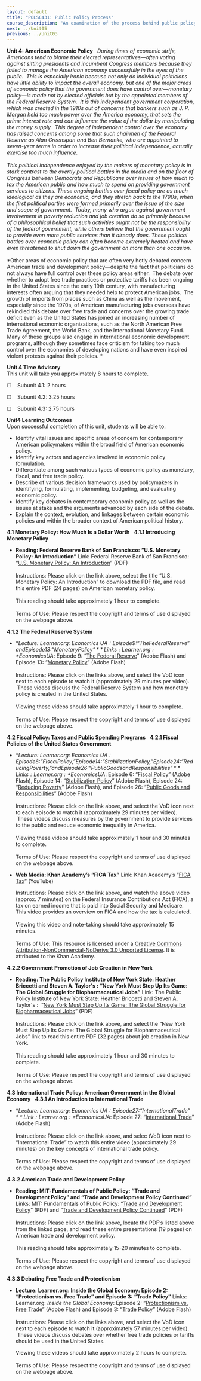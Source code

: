 ```yaml
---
layout: default
title: "POLSC431: Public Policy Process"
course_description: "An examination of the process behind public policy in various policy areas within contemporary American society, including budgeting and taxes, national security, health, the environment, education, civil rights, and criminal justice."
next: ../Unit05
previous: ../Unit03
---
```

**Unit 4: American Economic Policy** <span id="4"></span> 
*During times of economic strife, Americans tend to blame their elected
representatives—often voting against sitting presidents and incumbent
Congress members because they failed to manage the American economy
successfully in the eyes of the public.  This is especially ironic
because not only do individual politicians have little ability to impact
the overall economy, but one of the major areas of economic policy that
the government does have control over—monetary policy—is made not by
elected officials but by the appointed members of the Federal Reserve
System.  It is this independent government corporation, which was
created in the 1910s out of concerns that bankers such as J. P. Morgan
held too much power over the America economy, that sets the prime
interest rate and can influence the value of the dollar by manipulating
the money supply.  This degree of independent control over the economy
has raised concerns among some that such chairmen of the Federal Reserve
as Alan Greenspan and Ben Bernanke, who are appointed to seven-year
terms in order to increase their political independence, actually
exercise too much influence.*  
    
 *This political independence enjoyed by the makers of monetary policy
is in stark contrast to the overtly political battles in the media and
on the floor of Congress between Democrats and Republicans over issues
of how much to tax the American public and how much to spend on
providing government services to citizens. These ongoing battles over
fiscal policy are as much ideological as they are economic, and they
stretch back to the 1790s, when the first political parties were formed
primarily over the issue of the size and scope of government.  Today,
many who argue against government involvement in poverty reduction and
job creation do so primarily because of a philosophical belief that such
activities ought not be the responsibility of the federal government,
while others believe that the government ought to provide even more
public services than it already does. These political battles over
economic policy can often become extremely heated and have even
threatened to shut down the government on more than one occasion.*  
    
 *Other areas of economic policy that are often very hotly debated
concern American trade and development policy—despite the fact that
politicians do not always have full control over these policy areas
either.  The debate over whether to adopt free trade practices or
protective tariffs has been ongoing in the United States since the early
19th century, with manufacturing interests often arguing that they
needed help to protect American jobs.  The growth of imports from places
such as China as well as the movement, especially since the 1970s, of
American manufacturing jobs overseas have rekindled this debate over
free trade and concerns over the growing trade deficit even as the
United States has joined an increasing number of international economic
organizations, such as the North American Free Trade Agreement, the
World Bank, and the International Monetary Fund.  Many of these groups
also engage in international economic development programs, although
they sometimes face criticism for taking too much control over the
economies of developing nations and have even inspired violent protests
against their policies. *

**Unit 4 Time Advisory**  
This unit will take you approximately 8 hours to complete.   
  
 ☐    Subunit 4.1: 2 hours  
  
 ☐    Subunit 4.2: 3.25 hours  
  
 ☐    Subunit 4.3: 2.75 hours

**Unit4 Learning Outcomes**  
Upon successful completion of this unit, students will be able to:  
  
-   Identify vital issues and specific areas of concern for contemporary
    American policymakers within the broad field of American economic
    policy.
-   Identify key actors and agencies involved in economic policy
    formulation.
-   Differentiate among such various types of economic policy as
    monetary, fiscal, and free trade policy.
-   Describe of various decision frameworks used by policymakers in
    identifying, formulating, implementing, budgeting, and evaluating
    economic policy.
-   Identify key debates in contemporary economic policy as well as the
    issues at stake and the arguments advanced by each side of the
    debate.
-   Explain the context, evolution, and linkages between certain
    economic policies and within the broader context of American
    political history.

**4.1 Monetary Policy: How Much Is a Dollar Worth** <span
id="4.1"></span> 
**4.1.1 Introducing Monetary Policy** <span id="4.1.1"></span> 
-   **Reading: Federal Reserve Bank of San Francisco: “U.S. Monetary
    Policy: An Introduction”**
    Link: Federal Reserve Bank of San Francisco: “[U.S. Monetary Policy:
    An
    Introduction](http://florida.theorangegrove.org/og/items/68511851-0ca9-2dab-a199-e0046450b816/1/?tempwn.b=access%2Fsearch.do%3Fpg.e%3Dtrue%26pg_pp%3D10%26pg_pg%3D1%26qs.tq%3DU.S.%2BMonetary%2BPolicy%253A%2BAn%2BIntroduction%26qs.q%3DU.S.%2BMonetary%2BPolicy%253A%2BAn%2B)”
    (PDF)  
        
     Instructions: Please click on the link above, select the title
    “U.S. Monetary Policy: An Introduction” to download the PDF file,
    and read this entire PDF (24 pages) on American monetary policy.  
        
     This reading should take approximately 1 hour to complete.  
        
     Terms of Use: Please respect the copyright and terms of use
    displayed on the webpage above.

**4.1.2 The Federal Reserve System** <span id="4.1.2"></span> 
-   **Lecture: Learner.org: Economics U$A: Episode 9: “The Federal
    Reserve” and Episode 13: “Monetary Policy”**
    Links: Learner.org: *Economics U$A*: Episode 9: “[The Federal
    Reserve](http://www.learner.org/resources/series79.html)” (Adobe
    Flash) and Episode 13: “[Monetary
    Policy](http://www.learner.org/resources/series79.html)” (Adobe
    Flash)  
        
     Instructions: Please click on the links above, and select the VoD
    icon next to each episode to watch it (approximately 29 minutes per
    video).  These videos discuss the Federal Reserve System and how
    monetary policy is created in the United States.  
        
     Viewing these videos should take approximately 1 hour to
    complete.  
         
     Terms of Use: Please respect the copyright and terms of use
    displayed on the webpage above.

**4.2 Fiscal Policy: Taxes and Public Spending Programs** <span
id="4.2"></span> 
**4.2.1 Fiscal Policies of the United States Government** <span
id="4.2.1"></span> 
-   **Lecture: Learner.org: Economics U$A: Episode 6: “Fiscal Policy,”
    Episode 14: “Stabilization Policy,” Episode 24: “Reducing Poverty,”
    and Episode 26: “Public Goods and Responsibilities”**
    Links: Learner.org: *Economics U$A*: Episode 6: “[Fiscal
    Policy](http://www.learner.org/resources/series79.html)” (Adobe
    Flash), Episode 14: “[Stabilization
    Policy](http://www.learner.org/resources/series79.html)” (Adobe
    Flash), Episode 24: “[Reducing
    Poverty](http://www.learner.org/resources/series79.html)” (Adobe
    Flash), and Episode 26: “[Public Goods and
    Responsibilities](http://www.learner.org/resources/series79.html)”
    (Adobe Flash)  
        
     Instructions: Please click on the link above, and select the VoD
    icon next to each episode to watch it (approximately 29 minutes per
    video).  These videos discuss measures by the government to provide
    services to the public and reduce economic inequality in America.  
        
     Viewing these videos should take approximately 1 hour and 30
    minutes to complete.  
         
     Terms of Use: Please respect the copyright and terms of use
    displayed on the webpage above.

-   **Web Media: Khan Academy’s “FICA Tax”**
    Link: Khan Academy’s “[FICA
    Tax](http://www.khanacademy.org/humanities/american-civics/v/fica-tax)”
    (YouTube)  
      
     Instructions: Please click on the link above, and watch the above
    video (approx. 7 minutes) on the Federal Insurance Contributions Act
    (FICA), a tax on earned income that is paid into Social Security and
    Medicare. This video provides an overview on FICA and how the tax is
    calculated.  
        
     Viewing this video and note-taking should take approximately 15
    minutes.  
        
     Terms of Use: This resource is licensed under a [Creative Commons
    Attribution-NonCommercial-NoDerivs 3.0 Unported
    License](http://creativecommons.org/licenses/by-nc-nd/3.0/). It is
    attributed to the Khan Academy.

**4.2.2 Government Promotion of Job Creation in New York** <span
id="4.2.2"></span> 
-   **Reading: The Public Policy Institute of New York State: Heather
    Briccetti and Steven A. Taylor's : “New York Must Step Up Its Game:
    The Global Struggle for Biopharmaceutical Jobs”**
    Link: The Public Policy Institute of New York State: Heather
    Briccetti and Steven A. Taylor's :  “[New York Must Step Up Its
    Game: The Global Struggle for Biopharmaceutical
    Jobs](http://ppinys.org/reports.htm)” (PDF)  
        
     Instructions: Please click on the link above, and select the “New
    York Must Step Up Its Game: The Global Struggle for
    Biopharmaceutical Jobs” link to read this entire PDF (32 pages)
    about job creation in New York.  
        
     This reading should take approximately 1 hour and 30 minutes to
    complete.  
         
     Terms of Use: Please respect the copyright and terms of use
    displayed on the webpage above.

**4.3 International Trade Policy: American Government in the Global
Economy** <span id="4.3"></span> 
**4.3.1 An Introduction to International Trade** <span
id="4.3.1"></span> 
-   **Lecture: Learner.org: Economics U$A: Episode 27: “International
    Trade”**
    Link: Learner.org: *Economics U$A*: Episode 27: “[International
    Trade](http://www.learner.org/resources/series79.html)” (Adobe
    Flash)  
        
     Instructions: Please click on the link above, and selec tVoD icon
    next to “International Trade” to watch this entire video
    (approximately 29 minutes) on the key concepts of international
    trade policy.  
        
     Terms of Use: Please respect the copyright and terms of use
    displayed on the webpage above.

**4.3.2 American Trade and Development Policy** <span
id="4.3.2"></span> 
-   **Reading: MIT: Fundamentals of Public Policy: “Trade and
    Development Policy” and “Trade and Development Policy Continued”**
    Links: MIT: Fundamentals of Public Policy: “[Trade and Development
    Policy](http://ocw.mit.edu/courses/urban-studies-and-planning/11-002j-fundamentals-of-public-policy-fall-2004/lecture-notes/)”
    (PDF) and “[Trade and Development Policy
    Continued](http://ocw.mit.edu/courses/urban-studies-and-planning/11-002j-fundamentals-of-public-policy-fall-2004/lecture-notes/)”
    (PDF)  
        
     Instructions: Please click on the link above, locate the PDF’s
    listed above from the linked page, and read these entire
    presentations (19 pages) on American trade and development policy.  
        
     This reading should take approximately 15-20 minutes to complete.  
        
     Terms of Use: Please respect the copyright and terms of use
    displayed on the webpage above.  

**4.3.3 Debating Free Trade and Protectionism** <span
id="4.3.3"></span> 
-   **Lecture: Learner.org: Inside the Global Economy: Episode 2:
    “Protectionism vs. Free Trade” and Episode 3: “Trade Policy”**
    Links: Learner.org: *Inside the Global Economy*: Episode 2:
    “[Protectionism vs. Free
    Trade](http://www.learner.org/resources/series86.html)” (Adobe
    Flash) and Episode 3: “[Trade
    Policy](http://www.learner.org/resources/series86.html)” (Adobe
    Flash)  
        
     Instructions: Please click on the links above, and select the VoD
    icon next to each episode to watch it (approximately 57 minutes per
    video).  These videos discuss debates over whether free trade
    policies or tariffs should be used in the United States.  
      
     Viewing these videos should take approximately 2 hours to
    complete.   
        
     Terms of Use: Please respect the copyright and terms of use
    displayed on the webpage above.


